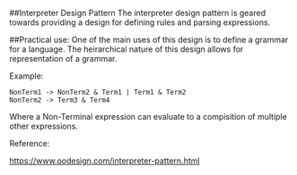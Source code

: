 ##Interpreter Design Pattern
The interpreter design pattern is geared towards providing a design for defining rules and parsing expressions. 

##Practical use:
One of the main uses of this design is to define a grammar for a language.  The heirarchical nature of this design allows for representation of a grammar.

Example:

    NonTerm1 -> NonTerm2 & Term1 | Term1 & Term2
    NonTerm2 -> Term3 & Term4

Where a Non-Terminal expression can evaluate to a compisition of multiple other expressions.

Reference:

https://www.oodesign.com/interpreter-pattern.html